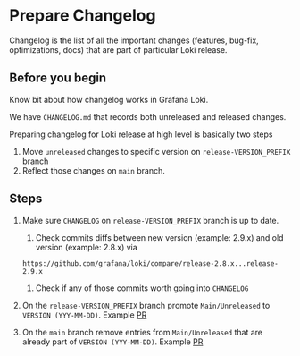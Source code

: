 # Prepare Changelog

Changelog is the list of all the important changes (features, bug-fix, optimizations, docs) that are part of particular Loki release.

## Before you begin

Know bit about how changelog works in Grafana Loki.

We have `CHANGELOG.md` that records both unreleased and released changes.

Preparing changelog for Loki release at high level is basically two steps
1. Move `unreleased` changes to specific version on `release-VERSION_PREFIX` branch
1. Reflect those changes on `main` branch.

## Steps

1. Make sure `CHANGELOG` on `release-VERSION_PREFIX` branch is up to date.

	1. Check commits diffs between new version (example: 2.9.x) and old version (example: 2.8.x) via
	```
	https://github.com/grafana/loki/compare/release-2.8.x...release-2.9.x
	```
	1. Check if any of those commits worth going into `CHANGELOG`

1. On the `release-VERSION_PREFIX` branch promote `Main/Unreleased` to `VERSION (YYY-MM-DD)`. Example [PR](https://github.com/grafana/loki/pull/10470)

1. On the `main` branch remove entries from `Main/Unreleased` that are already part of `VERSION (YYY-MM-DD)`. Example [PR](https://github.com/grafana/loki/pull/10497)

